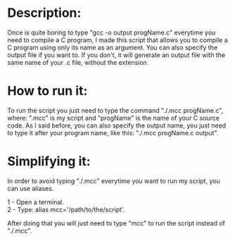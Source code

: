 # Description:
Once is quite boring to type "gcc -o output progName.c" everytime you need to compile a C program, I made this script that allows you to compile a C program using only its name as an argument. You can also specify the output file if you want to. If you don't, it will generate an output file with the same name of your .c file, without the extension.

# How to run it:
To run the script you just need to type the command "./.mcc progName.c", where: ".mcc" is my script and "progName" is the name of your C source code. As I said before, you can also specify the output name, you just need to type it after your program name, like this: "./.mcc progName.c output".

# Simplifying it:
In order to avoid typing "./.mcc" everytime you want to run my script, you can use aliases.                           

  1 - Open a terminal.                                                                                                         
  2 - Type: alias mcc='/path/to/the/script'.
  
After doing that you will just need to type "mcc" to run the script instead of "./.mcc".
  






